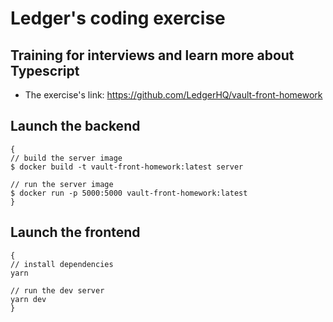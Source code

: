# Ledger's coding exercise
## Training for interviews and learn more about Typescript

- The exercise's link: https://github.com/LedgerHQ/vault-front-homework

## Launch the backend
```
{
// build the server image
$ docker build -t vault-front-homework:latest server

// run the server image
$ docker run -p 5000:5000 vault-front-homework:latest
}
```


## Launch the frontend
```
{
// install dependencies
yarn

// run the dev server
yarn dev
}
```
